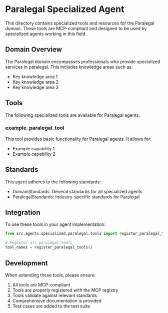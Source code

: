 # Paralegal Specialized Agent

This directory contains specialized tools and resources for the Paralegal domain. These tools are MCP-compliant and designed to be used by specialized agents working in this field.

## Domain Overview

The Paralegal domain encompasses professionals who provide specialized services in paralegal. This includes knowledge areas such as:

- Key knowledge area 1
- Key knowledge area 2
- Key knowledge area 3

## Tools

The following specialized tools are available for Paralegal agents:

### example_paralegal_tool

This tool provides basic functionality for Paralegal agents. It allows for:

- Example capability 1
- Example capability 2

## Standards

This agent adheres to the following standards:

- DomainStandards: General standards for all specialized agents
- ParalegalStandards: Industry-specific standards for Paralegal

## Integration

To use these tools in your agent implementation:

```python
from src.agents.specialized.paralegal.tools import register_paralegal_tools

# Register all paralegal tools
tool_names = register_paralegal_tools()
```

## Development

When extending these tools, please ensure:

1. All tools are MCP-compliant
2. Tools are properly registered with the MCP registry
3. Tools validate against relevant standards
4. Comprehensive documentation is provided
5. Test cases are added to the test suite
